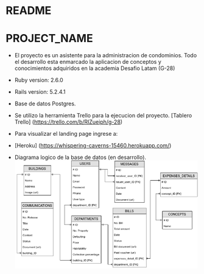 # README

# PROJECT_NAME

* El proyecto es un asistente para la administracion de condominios. Todo el desarrollo esta enmarcado la aplicacion de conceptos y conocimientos adquiridos en la academia Desafio Latam (G-28)

* Ruby version: 2.6.0

* Rails version: 5.2.4.1

* Base de datos Postgres.

* Se utilizo la herramienta Trello para la ejecucion del proyecto.
[Tablero Trello] (https://trello.com/b/RIZueiph/g-28)

* Para visualizar el landing page ingrese a:
* [Heroku] (https://whispering-caverns-15460.herokuapp.com/)

* Diagrama logico de la base de datos (en desarrollo).
![alt text][logic]

[logic]: /diagrama_logico.png